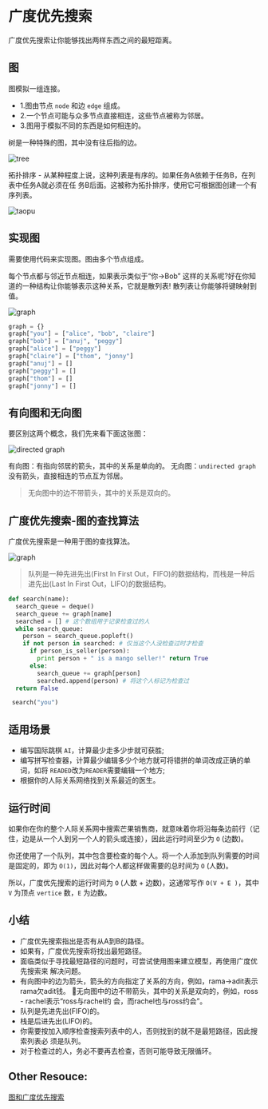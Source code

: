 # 广度优先搜索

广度优先搜索让你能够找出两样东西之间的最短距离。

## 图

图模拟一组连接。

- 1.图由节点 `node` 和边 `edge` 组成。
- 2.一个节点可能与众多节点直接相连，这些节点被称为邻居。
- 3.图用于模拟不同的东西是如何相连的。

树是一种特殊的图，其中没有往后指的边。

![tree](http://img.pfan123.com/trees.png)

拓扑排序 - 从某种程度上说，这种列表是有序的。如果任务A依赖于任务B，在列表中任务A就必须在任 务B后面。这被称为拓扑排序，使用它可根据图创建一个有序列表。

![taopu](http://img.pfan123.com/tuopu.png)

## 实现图

需要使用代码来实现图。图由多个节点组成。

每个节点都与邻近节点相连，如果表示类似于“你→Bob” 这样的关系呢?好在你知道的一种结构让你能够表示这种关系，它就是散列表! 散列表让你能够将键映射到值。

![graph](http://img.pfan123.com/graph.png)

```py
graph = {}
graph["you"] = ["alice", "bob", "claire"]
graph["bob"] = ["anuj", "peggy"]
graph["alice"] = ["peggy"]
graph["claire"] = ["thom", "jonny"]
graph["anuj"] = []
graph["peggy"] = []
graph["thom"] = []
graph["jonny"] = []

```

## 有向图和无向图
要区别这两个概念，我们先来看下面这张图：

![directed graph](http://img.pfan123.com/directgraph.png)

有向图：有指向邻居的箭头，其中的关系是单向的。
无向图：`undirected graph` 没有箭头，直接相连的节点互为邻居。

> 无向图中的边不带箭头，其中的关系是双向的。

## 广度优先搜索-图的查找算法

广度优先搜索是一种用于图的查找算法。

![graph](http://img.pfan123.com/WX20190609-180536.png)

> 队列是一种先进先出(First In First Out，FIFO)的数据结构，而栈是一种后进先出(Last In First Out，LIFO)的数据结构。

```py
def search(name):
  search_queue = deque() 
  search_queue += graph[name] 
  searched = [] # 这个数组用于记录检查过的人
  while search_queue:
    person = search_queue.popleft() 
    if not person in searched: # 仅当这个人没检查过时才检查
      if person_is_seller(person):
        print person + " is a mango seller!" return True
      else:
        search_queue += graph[person] 
        searched.append(person) # 将这个人标记为检查过
  return False

 search("you")
```

## 适用场景

- 编写国际跳棋 `AI`，计算最少走多少步就可获胜;
- 编写拼写检查器，计算最少编辑多少个地方就可将错拼的单词改成正确的单词，如将 `READED`改为`READER`需要编辑一个地方;
- 根据你的人际关系网络找到关系最近的医生。

## 运行时间

如果你在你的整个人际关系网中搜索芒果销售商，就意味着你将沿每条边前行（记住，边是从一个人到另一个人的箭头或连接），因此运行时间至少为 `O` (边数)。

你还使用了一个队列，其中包含要检查的每个人。将一个人添加到队列需要的时间是固定的，即为 `O(1)`，因此对每个人都这样做需要的总时间为 `O` (人数)。

所以，广度优先搜索的运行时间为 `O` (人数 + 边数)，这通常写作 `O(V + E )`，其中 `V` 为顶点 `vertice` 数，`E` 为边数。



## 小结

- 广度优先搜索指出是否有从A到B的路径。
- 如果有，广度优先搜索将找出最短路径。
- 面临类似于寻找最短路径的问题时，可尝试使用图来建立模型，再使用广度优先搜索来
解决问题。
- 有向图中的边为箭头，箭头的方向指定了关系的方向，例如，rama→adit表示rama欠adit钱。 无向图中的边不带箭头，其中的关系是双向的，例如，ross - rachel表示“ross与rachel约
会，而rachel也与ross约会”。
- 队列是先进先出(FIFO)的。
- 栈是后进先出(LIFO)的。
- 你需要按加入顺序检查搜索列表中的人，否则找到的就不是最短路径，因此搜索列表必
须是队列。
- 对于检查过的人，务必不要再去检查，否则可能导致无限循环。

## Other Resouce:

[图和广度优先搜索](http://jartto.wang/2018/11/28/algorithm5/)
